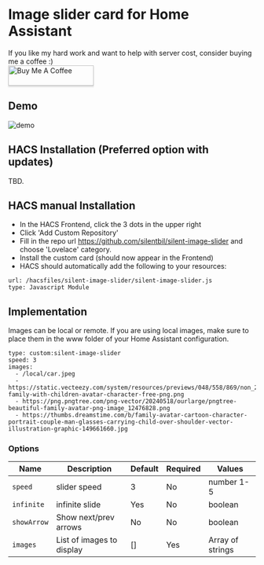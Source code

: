 # Image slider card for Home Assistant

If you like my hard work and want to help with server cost, consider buying me a coffee :)<br>
<a href="https://www.buymeacoffee.com/silentbil" target="_blank"><img src="https://www.buymeacoffee.com/assets/img/custom_images/orange_img.png" alt="Buy Me A Coffee" style="height: 41px !important;width: 174px !important;box-shadow: 0px 3px 2px 0px rgba(190, 190, 190, 0.5) !important;-webkit-box-shadow: 0px 3px 2px 0px rgba(190, 190, 190, 0.5) !important;" ></a>

## Demo
![demo](demo.gif)


## HACS Installation (Preferred option with updates)

TBD.

## HACS manual Installation
- In the HACS Frontend, click the 3 dots in the upper right
- Click 'Add Custom Repository'
- Fill in the repo url https://github.com/silentbil/silent-image-slider and choose 'Lovelace' category.
- Install the custom card (should now appear in the Frontend)
- HACS should automatically add the following to your resources:
```
url: /hacsfiles/silent-image-slider/silent-image-slider.js
type: Javascript Module
```

## Implementation

Images can be local or remote. If you are using local images, make sure to place them in the www folder of your Home Assistant configuration.

```
type: custom:silent-image-slider
speed: 3
images:
  - /local/car.jpeg
  - https://static.vecteezy.com/system/resources/previews/048/558/869/non_2x/cute-family-with-children-avatar-character-free-png.png
  - https://png.pngtree.com/png-vector/20240518/ourlarge/pngtree-beautiful-family-avatar-png-image_12476828.png
  - https://thumbs.dreamstime.com/b/family-avatar-cartoon-character-portrait-couple-man-glasses-carrying-child-over-shoulder-vector-illustration-graphic-149661660.jpg
```

### Options 
| Name        | Description               | Default | Required | Values           |
|-------------|---------------------------|---------|----------|------------------|
| `speed`     | slider speed              | 3       | No       | number 1-5       |
| `infinite`  | infinite slide            | Yes     | No       | boolean          |
| `showArrow` | Show next/prev arrows     | No      | No       | boolean          |
| `images`    | List of images to display | []      | Yes      | Array of strings |
